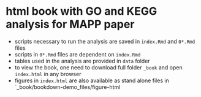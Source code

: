 # html book with GO and KEGG analysis for MAPP paper 

- scripts necessary to run the analysis are saved in `index.Rmd` and `0*.Rmd` files
- scripts in `0*.Rmd` files are dependent on `index.Rmd`
- tables used in the analysis are provided in `data` folder
- to view the book, one need to download full folder `_book` and open `index.html` in any browser
- figures in `index.html` are also available as stand alone files in `_book/bookdown-demo_files/figure-html
